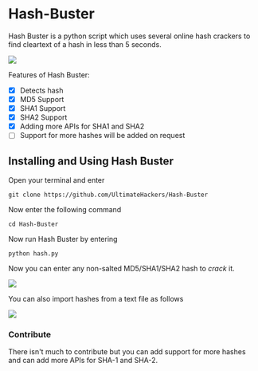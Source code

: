 # Hash-Buster
Hash Buster is a python script which uses several online hash crackers to find cleartext of a hash in less than 5 seconds.<br>

<img src='https://i.imgur.com/PVzXc0z.png' /><br>

Features of Hash Buster:
- [x] Detects hash
- [x] MD5 Support
- [x] SHA1 Support
- [x] SHA2 Support
- [x] Adding more APIs for SHA1 and SHA2
- [ ] Support for more hashes will be added on request

## Installing and Using Hash Buster
Open your terminal and enter
```
git clone https://github.com/UltimateHackers/Hash-Buster
```
Now enter the following command
```
cd Hash-Buster
```
Now run Hash Buster by entering
```
python hash.py
```
Now you can enter any non-salted MD5/SHA1/SHA2 hash to *crack* it.

<img src='https://i.imgur.com/yfO6B0u.png' />

You can also import hashes from a text file as follows

<img src='https://i.imgur.com/ycjp3sk.png' />

### Contribute
There isn't much to contribute but you can add support for more hashes and can add more APIs for SHA-1 and SHA-2.
